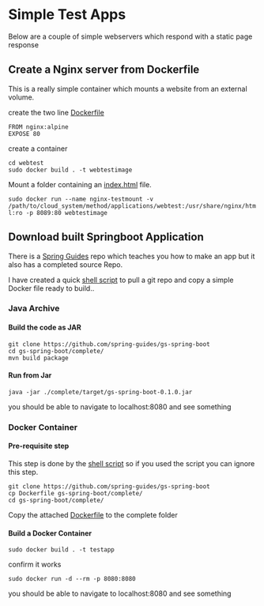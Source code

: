 # Simple Test Apps
Below are a couple of simple webservers which respond with a static page response

## Create a Nginx server from Dockerfile
This is a really simple container which mounts a website from an external volume.

create the two line [Dockerfile](webtest/Dockerfile)

```
FROM nginx:alpine
EXPOSE 80
```

create a container

```
cd webtest
sudo docker build . -t webtestimage
```

Mount a folder containing an [index.html](webtest/index.html) file.

`sudo docker run --name nginx-testmount -v /path/to/cloud_system/method/applications/webtest:/usr/share/nginx/html:ro -p 8089:80 webtestimage`


## Download built Springboot Application
There is a [Spring Guides](https://github.com/spring-guides/gs-spring-boot) repo which teaches you how to make an app but it also has a completed source Repo.

I have created a quick [shell script](springbootest/create_container.sh) to pull a git repo and copy a simple Docker file ready to build..
### Java Archive

#### Build the code as JAR

```
git clone https://github.com/spring-guides/gs-spring-boot
cd gs-spring-boot/complete/
mvn build package
```

#### Run from Jar

`java -jar ./complete/target/gs-spring-boot-0.1.0.jar`

you should be able to navigate to localhost:8080 and see something

### Docker Container
#### Pre-requisite step
This step is done by the [shell script](springbootest/create_container.sh) so if you used the script you can ignore this step.

```
git clone https://github.com/spring-guides/gs-spring-boot
cp Dockerfile gs-spring-boot/complete/
cd gs-spring-boot/complete/
```


Copy the attached [Dockerfile](springbootest/Dockerfile) to the complete folder 
#### Build a Docker Container

`sudo docker build . -t testapp`

confirm it works

`sudo docker run -d --rm -p 8080:8080`

you should be able to navigate to localhost:8080 and see something
